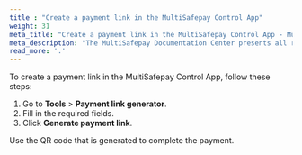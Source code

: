 ```yaml
---
title : "Create a payment link in the MultiSafepay Control App"
weight: 31
meta_title: "Create a payment link in the MultiSafepay Control App - MultiSafepay Docs"
meta_description: "The MultiSafepay Documentation Center presents all relevant information about our Plugins and API. You can also find support pages for payment methods, tools and general questions as well as the contact details of our Support and Integration Teams."
read_more: '.'
---
```


To create a payment link in the MultiSafepay Control App, follow these steps:

1. Go to **Tools** > **Payment link generator**.
2. Fill in the required fields.
3. Click **Generate payment link**.

Use the QR code that is generated to complete the payment.

